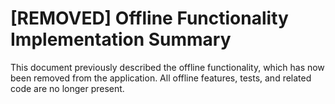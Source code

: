 # [REMOVED] Offline Functionality Implementation Summary

This document previously described the offline functionality, which has now been removed from the application. All offline features, tests, and related code are no longer present.
